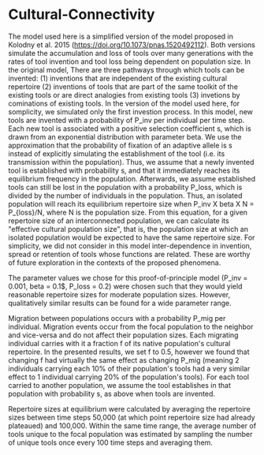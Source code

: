 # Cultural-Connectivity
The model used here is a simplified version of the model proposed in Kolodny et al. 2015 (https://doi.org/10.1073/pnas.1520492112). Both versions simulate the accumulation and loss of tools over many generations with the rates of tool invention and tool loss being dependent on population size. In the original model, There are three pathways through which tools can be invented: (1) inventions that are independent of the existing cultural repertoire (2) inventions of tools that are part of the same toolkit of the existing tools or are direct analogies from existing tools (3) invetions by cominations of existing tools. In the version of the model used here, for somplicity, we simulated only the first investion process. In this model, new tools are invented with a probability of P_inv per individual per time step. Each new tool is associated with a positive selection coefficient s, which is drawn from an exponential distribution with parameter beta. We use the approximation that the probability of fixation of an adaptive allele is s instead of explicitly simulating the establishment of the tool (i.e. its transmission within the population). Thus, we assume that a newly invented tool is established with probability s, and that it immediately reaches its equilibrium frequency in the population. Afterwards, we assume established tools can still be lost in the population with a probability P_loss, which is divided by the number of individuals in the population. Thus, an isolated population will reach its equilibrium repertoire size when P_inv X beta X N = P_{loss}/N, where N is the population size. From this equation, for a given repertoire size of an interconnected population, we can calculate its "effective cultural population size", that is, the population size at which an isolated population would be expected to have the same repertoire size. For simplicity, we did not consider in this model inter-dependence in invention, spread or retention of tools whose functions are related. These are worthy of future exploration in the contexts of the proposed phenomena.

The parameter values we chose for this proof-of-principle model (P_inv = 0.001, beta = 0.1$, P_loss = 0.2) were chosen such that they would yield reasonable repertoire sizes for moderate population sizes. However, qualitatively similar results can be found for a wide parameter range.

Migration between populations occurs with a probability P_mig per individual. Migration events occur from the focal population to the neighbor and vice-versa and do not affect their population sizes. Each migrating individual carries with it a fraction f of its native population's cultural repertoire. In the presented results, we set f to 0.5, however we found that changing f had virtually the same effect as changing P_mig (meaning 2 individuals carrying each 10% of their population's tools had a very similar effect to 1 individual carrying 20% of the population's tools). For each tool carried to another population, we assume the tool establishes in that population with  probability s, as above when tools are invented.

Repertoire sizes at equilibrium were calculated by averaging the repertoire sizes between time steps 50,000 (at which point repertoire size had already plateaued) and 100,000. Within the same time range, the average number of tools unique to the focal population was estimated by sampling the number of unique tools once every 100 time steps and averaging them.
